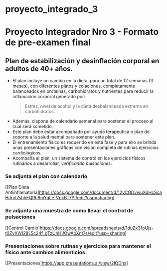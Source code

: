# proyecto_integrado_3
# Proyecto Integrador Nro 3 - Formato de pre-examen final

## Plan de estabilización y desinflación corporal en adultos de 40+ años.

* El plan incluye un cambio en la dieta, para un total de 12 semanas (3 meses), con diferentes platos y colaciones, completamente balanceados en proteínas, carbohidratos y nutrientes para reducir la inflamacion corporal generado por:
  > Estres, nivel de acohol y la dieta desbalanceada extrema en carbohidratos.
* Además, dispone de calendario semanal para sostener el proceso al cual será sometido.
* Este plan debe estar acompañado por ayuda terapeutica o plan de soporte a la salud mental para sostener este plan.
* El entrenamiento físico es requerido en esta fase y para ello se brinda unas presentaciones gráficas con visión completa de rutinas ejercicios cardiológicos.
* Acompaña al plan, un sistema de control en los ejercicios físicos rutinarios a desarrollar, _verificando pulsaciones_.

### Se adjunta el plan  con calendario
[[Plan Dieta Antiinflamatoria]https://docs.google.com/document/d/12vCGDvwuXdHcScaHJryt7shhFQRh8mYqLe-VpkBT7PI/edit?usp=sharing]

### Se adjunta una muestra de como llevar el control de pulsaciones
[[Control Cardio]https://docs.google.com/spreadsheets/d/1duZx31oUjs-t0ZvXWI28L5c24f_gTzUhHJOwAoXnt7s/edit?usp=sharing]

### Presentaciones sobre rutinas y ejercicios para mantener el físico ante cambios alimenticios.
[[Presentaciones]https://app.presentations.ai/view/2lQDhs]
